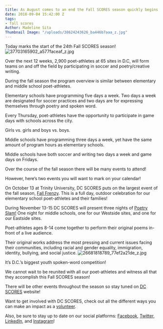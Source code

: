```yaml
---
title: As August comes to an end the Fall SCORES season quickly begins!
date: 2018-09-04 15:42:00 Z
tags:
- fall scores
Author: Madeline Sita
Thumbnail Image: "/uploads/38624243626_ba446b7aaa_z.jpg"
---
```


Today marks the start of the 24th Fall SCORES season!
![37703165902_a577faceaf_z.jpg](/uploads/37703165902_a577faceaf_z.jpg)




Over the next 12 weeks, 2,900 poet-athletes  at 65 sites in D.C, will form teams on and off the field by participating in soccer and poetry/creative writing.

During the fall season the program overview is similar between elementary and middle school poet-athletes. 

Elementary schools have programming five days a week. Two days a week are designated for soccer practices and two days are for expressing themselves through poetry and spoken word. 

Every Thursday, poet-athletes have the opportunity to participate in  game days with schools across the city.

Girls vs. girls and boys vs. boys. 

Middle schools have programming three days a week, yet have the same amount of program hours as elementary schools. 

Middle schools have both soccer and writing two days a week and game days on Fridays.

Over the course of the fall season there will be many events to attend!

However, here’s two events you will want to mark on your calendar!

On October 13 at Trinity University, DC SCORES puts on the largest event of the fall season, [Fall Frenzy](https://flic.kr/s/aHsm6ehGBm). This is a full day, outdoor celebration for our elementary school poet-athletes and their families! 

During  November 13-15 DC SCORES will present three nights of [Poetry Slam!](https://www.youtube.com/watch?reload=9&v=qJtSuqYmML0&feature=youtu.be) One night for middle schools, one for our Westside sites, and one for our Eastside sites. 

Poet-athletes ages 8-14 come together to perform their original poems in-front of a live audience.

Their original works address the most pressing and current issues facing their communities, including racial and gender equality, immigration, identity, bullying, and social justice.
![26681818789_77ef2a21de_z.jpg](/uploads/26681818789_77ef2a21de_z.jpg)

It’s D.C.’s biggest youth spoken-word competition! 

We cannot wait to be reunited with all our poet-athletes and witness all that they accomplish this Fall SCORES season!

There will be other events throughout the season so stay tuned on [DC SCORES](https://www.dcscores.org/) website!

Want to get involved with DC SCORES, check out all the different ways you can make an impact as a [volunteer](https://www.dcscores.org/volunteer/).

Also, be sure to stay up to date on our social platforms: [Facebook](https://www.facebook.com/DCSCORES), [Twitter](https://twitter.com/dcscores), [LinkedIn](https://www.linkedin.com/company/dc-scores/), and [Instagram](https://www.instagram.com/dc_scores/)!

